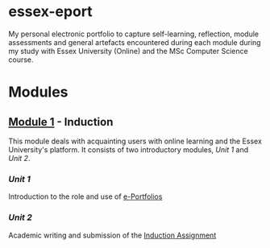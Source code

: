 # essex-eport
My personal electronic portfolio to capture self-learning, reflection, module assessments and general artefacts encountered during each module during my study with Essex University (Online) and the MSc Computer Science course. 

# Modules
## [Module 1][3] - Induction

This module deals with acquainting users with online learning and the Essex University's platform. 
It consists of two introductory modules, _Unit 1_ and _Unit 2_.

### _Unit 1_

Introduction to the role and use of [e-Portfolios][2]
### _Unit 2_

Academic writing and submission of the [Induction Assignment][1]

[1]: http://google.co.uk
[2]: http://google.co.uk
[3]: ./modules/module1.html
